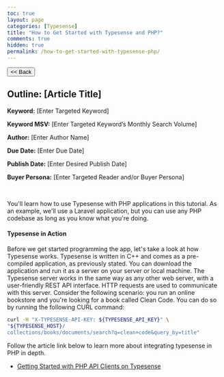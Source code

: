 ```yaml
---
toc: true
layout: page
categories: [Typesense]
title: "How to Get Started with Typesense and PHP?"
comments: true
hidden: true
permalink: /how-to-get-started-with-typesense-php/
---
```


<button class="back-button" onclick="window.history.back()"><< Back</button>

## Outline: [Article Title]

**Keyword:** [Enter Targeted Keyword]

**Keyword MSV:** [Enter Targeted Keyword’s Monthly Search Volume]

**Author:** [Enter Author Name]

**Due Date:** [Enter Due Date]

**Publish Date:** [Enter Desired Publish Date]

**Buyer Persona:** [Enter Targeted Reader and/or Buyer Persona]

<br>

You'll learn how to use Typesense with PHP applications in this tutorial. As an example, we'll use a Laravel application, but you can use any PHP codebase as long as you know what you're doing.

#### Typesense in Action

Before we get started programming the app, let's take a look at how Typesense works. Typesense is written in C++ and comes as a pre-compiled application, as previously stated. You can download the application and run it as a server on your server or local machine. The Typesense server works in the same way as any other web server, with a user-friendly REST API interface. HTTP requests are used to communicate with this server. Consider the following scenario: you run an online bookstore and you're looking for a book called Clean Code. You can do so by running the following CURL command:

```bash
curl -H "X-TYPESENSE-API-KEY: ${TYPESENSE_API_KEY}" \
"${TYPESENSE_HOST}/
collections/books/documents/search?q=clean+code&query_by=title"
```

Follow the article link below to learn more about integrating typesense in PHP in depth.

- [Getting Started with PHP API Clients on Typesense](https://aviyel.com/post/1288/building-a-search-ui-with-typesense)
